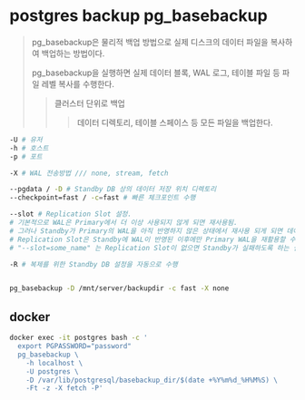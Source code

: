 # postgres backup pg_basebackup

> pg_basebackup은 물리적 백업 방법으로 실제 디스크의 데이터 파일을 복사하여 백업하는 방법이다.
>
> pg_basebackup을 실행하면 실제 데이터 블록, WAL 로그, 테이블 파일 등 파일 레벨 복사를 수행한다.
>
> > 클러스터 단위로 백업
> >
> > > 데이터 디렉토리, 테이블 스페이스 등 모든 파일을 백업한다.

```sh
-U # 유저
-h # 호스트
-p # 포트

-X # WAL 전송방법 /// none, stream, fetch

--pgdata / -D # Standby DB 상의 데이터 저장 위치 디렉토리
--checkpoint=fast / -c=fast # 빠른 체크포인트 수행

--slot # Replication Slot 설정.
# 기본적으로 WAL은 Primary에서 더 이상 사용되지 않게 되면 재사용됨.
# 그러나 Standby가 Primary의 WAL을 아직 반영하지 않은 상태에서 재사용 되게 되면 데이터의 유실이 발생하게 됨.
# Replication Slot은 Standby에 WAL이 반영된 이후에만 Primary WAL을 재활용할 수 있도록 하는 역할을 하고,
# "--slot=some_name" 는 Replication Slot이 없으면 Standby가 실패하도록 하는 설정

-R # 복제를 위한 Standby DB 설정을 자동으로 수행


pg_basebackup -D /mnt/server/backupdir -c fast -X none
```

## docker

```sh
docker exec -it postgres bash -c '
  export PGPASSWORD="password"
  pg_basebackup \
    -h localhost \
    -U postgres \
    -D /var/lib/postgresql/basebackup_dir/$(date +%Y%m%d_%H%M%S) \
    -Ft -z -X fetch -P'
```
